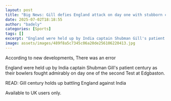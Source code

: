 ```yaml
---
layout: post
title: "Big News: Gill defies England attack on day one with stubborn century"
date: 2025-07-02T18:18:55
author: "badely"
categories: [Sports]
tags: []
excerpt: "England were held up by India captain Shubman Gill's patient century as their bowlers fought admirably on day one of the second Test at Edgbaston."
image: assets/images/489f8a5c7345c06a20de256106220413.jpg
---
```


According to new developments, There was an error

England were held up by India captain Shubman Gill's patient century as their bowlers fought admirably on day one of the second Test at Edgbaston.

READ: Gill century holds up battling England against India

Available to UK users only.

